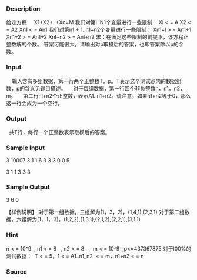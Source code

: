 
### Description
给定方程
    X1+X2+. +Xn=M
我们对第l..N1个变量进行一些限制：
Xl < = A
X2 < = A2
Xn1 < = An1
我们对第n1 + 1..n1+n2个变量进行一些限制：
Xn1+l > = An1+1
Xn1+2 > = An1+2
Xnl+n2 > = Anl+n2
求：在满足这些限制的前提下，该方程正整数解的个数。
答案可能很大，请输出对p取模后的答案，也即答案除以p的余数。

### Input
    输入含有多组数据，第一行两个正整数T，p。T表示这个测试点内的数据组数，p的含义见题目描述。
    对于每组数据，第一行四个非负整数n，n1，n2，m。
    第二行nl+n2个正整数，表示A1..n1+n2。请注意，如果n1+n2等于0，那么这一行会成为一个空行。

### Output
  共T行，每行一个正整数表示取模后的答案。

### Sample Input
3 10007
3 1 1 6
3 3
3 0 0 5

3  1  1  3
3  3


### Sample Output
3
6
0

【样例说明】
对于第一组数据，三组解为(1，3，2)，(1,4,1),(2,3,1)
对于第二组数据，六组解为(1，1，3)，(1,2,2),(1,3,1),(2,1,2),(2,2,1),(3,1,1)

### Hint
n < = 10^9  , n1 < = 8   , n2 < = 8   ,  m < = 10^9  ,p<=437367875
对于l00%的测试数据：  T < = 5，1 < = A1..n1_n2  < = m，n1+n2 < = n
### Source
